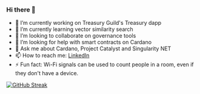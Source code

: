 ### Hi there 👋

- 🔭 I’m currently working on Treasury Guild's Treasury dapp
- 🌱 I’m currently learning vector similarity search
- 👯 I’m looking to collaborate on governance tools
- 🤔 I’m looking for help with smart contracts on Cardano
- 💬 Ask me about Cardano, Project Catalyst and Singularity NET
- 📫 How to reach me: [LinkedIn](https://www.linkedin.com/in/andré-diamond-45871242/)
- ⚡ Fun fact: Wi-Fi signals can be used to count people in a room, even if they don't have a device.

[![GitHub Streak](https://github-readme-streak-stats.herokuapp.com/?user=Andre-Diamond)](https://git.io/streak-stats)
